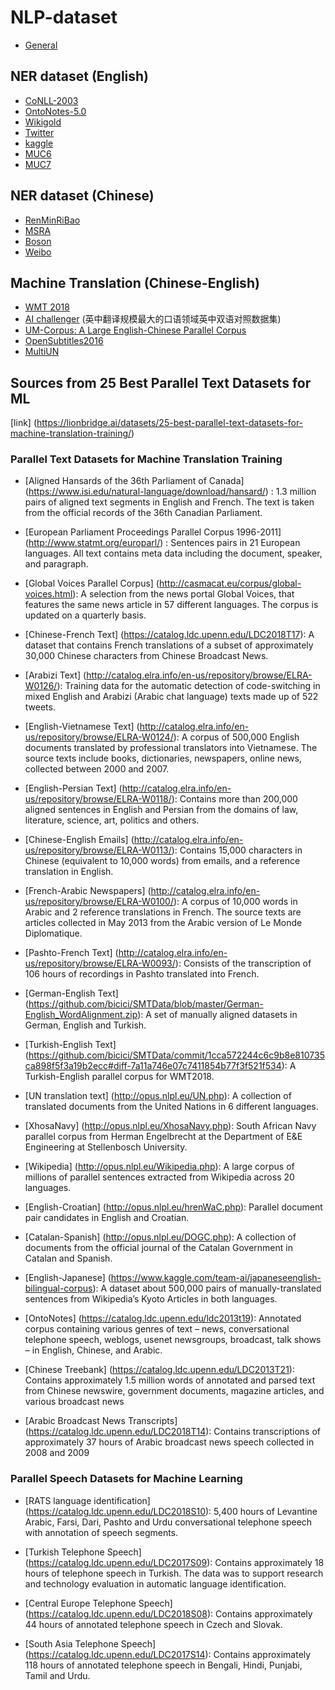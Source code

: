 # NLP-dataset
* [General](https://github.com/juand-r/entity-recognition-datasets)


## NER dataset (English)

* [CoNLL-2003](https://github.com/synalp/NER/tree/master/corpus/CoNLL-2003)
* [OntoNotes-5.0](https://github.com/yuchenlin/OntoNotes-5.0-NER-BIO)
* [Wikigold](https://github.com/juand-r/entity-recognition-datasets/tree/master/data/wikigold)
* [Twitter](https://github.com/aritter/twitter_nlp/blob/master/data/annotated/ner.txt)
* [kaggle](https://www.kaggle.com/abhinavwalia95/entity-annotated-corpus/data)
* [MUC6](https://catalog.ldc.upenn.edu/LDC2003T13) 
* [MUC7](https://catalog.ldc.upenn.edu/LDC2001T02)

## NER dataset (Chinese)

- [RenMinRiBao](https://github.com/quincyliang/nlp-dataset/tree/master/ner-data/renMinRiBao)
- [MSRA](https://github.com/quincyliang/nlp-dataset/tree/master/ner-data/MSRA)
- [Boson](https://github.com/quincyliang/nlp-dataset/tree/master/ner-data/boson)
- [Weibo](https://github.com/quincyliang/nlp-dataset/tree/master/ner-data/weibo)

## Machine Translation (Chinese-English)

- [WMT 2018](http://statmt.org/wmt18/translation-task.html#download)
- [AI challenger](https://challenger.ai/) (英中翻译规模最大的口语领域英中双语对照数据集)
- [UM-Corpus: A Large English-Chinese Parallel Corpus](http://nlp2ct.cis.umac.mo/um-corpus/)
- [OpenSubtitles2016](http://opus.nlpl.eu/OpenSubtitles2016.php)
- [MultiUN](http://opus.nlpl.eu/MultiUN.php)

## Sources from 25 Best Parallel Text Datasets for ML
[link] (https://lionbridge.ai/datasets/25-best-parallel-text-datasets-for-machine-translation-training/)

### Parallel Text Datasets for Machine Translation Training

- [Aligned Hansards of the 36th Parliament of Canada] (https://www.isi.edu/natural-language/download/hansard/) :  1.3 million pairs of aligned text segments in English and French. The text is taken from the official records of the 36th Canadian Parliament.

- [European Parliament Proceedings Parallel Corpus 1996-2011] (http://www.statmt.org/europarl/) : Sentences pairs in 21 European languages. All text contains meta data including the document, speaker, and paragraph.

- [Global Voices Parallel Corpus] (http://casmacat.eu/corpus/global-voices.html): A selection from the news portal Global Voices, that features the same news article in 57 different languages. The corpus is updated on a quarterly basis.

- [Chinese-French Text] (https://catalog.ldc.upenn.edu/LDC2018T17): A dataset that contains French translations of a subset of approximately 30,000 Chinese characters from Chinese Broadcast News.

- [Arabizi Text] (http://catalog.elra.info/en-us/repository/browse/ELRA-W0126/): Training data for the automatic detection of code-switching in mixed English and Arabizi (Arabic chat language) texts made up of 522 tweets.

- [English-Vietnamese Text] (http://catalog.elra.info/en-us/repository/browse/ELRA-W0124/): A corpus of 500,000 English documents translated by professional translators into Vietnamese. The source texts include books, dictionaries, newspapers, online news, collected between 2000 and 2007.

- [English-Persian Text] (http://catalog.elra.info/en-us/repository/browse/ELRA-W0118/): Contains more than 200,000 aligned sentences in English and Persian from the domains of law, literature, science, art, politics and others.

- [Chinese-English Emails] (http://catalog.elra.info/en-us/repository/browse/ELRA-W0113/): Contains 15,000 characters in Chinese (equivalent to 10,000 words) from emails, and a reference translation in English.

- [French-Arabic Newspapers] (http://catalog.elra.info/en-us/repository/browse/ELRA-W0100/): A corpus of 10,000 words in Arabic and 2 reference translations in French. The source texts are articles collected in May 2013 from the Arabic version of Le Monde Diplomatique.

- [Pashto-French Text] (http://catalog.elra.info/en-us/repository/browse/ELRA-W0093/): Consists of the transcription of 106 hours of recordings in Pashto translated into French.

- [German-English Text] (https://github.com/bicici/SMTData/blob/master/German-English_WordAlignment.zip): A set of manually aligned datasets in German, English and Turkish.

- [Turkish-English Text] (https://github.com/bicici/SMTData/commit/1cca572244c6c9b8e810735ca898f5f3a19b2ecc#diff-7a11a746e07c7411854b77f3f521f534): A Turkish-English parallel corpus for WMT2018.

- [UN translation text] (http://opus.nlpl.eu/UN.php): A collection of translated documents from the United Nations in 6 different languages.

- [XhosaNavy] (http://opus.nlpl.eu/XhosaNavy.php): South African Navy parallel corpus from Herman Engelbrecht at the Department of E&E Engineering at Stellenbosch University.

- [Wikipedia] (http://opus.nlpl.eu/Wikipedia.php): A large corpus of millions of parallel sentences extracted from Wikipedia across 20 languages.

- [English-Croatian] (http://opus.nlpl.eu/hrenWaC.php): Parallel document pair candidates in English and Croatian.

- [Catalan-Spanish] (http://opus.nlpl.eu/DOGC.php): A collection of documents from the official journal of the Catalan Government in Catalan and Spanish.

- [English-Japanese] (https://www.kaggle.com/team-ai/japaneseenglish-bilingual-corpus): A dataset about 500,000 pairs of manually-translated sentences from Wikipedia’s Kyoto Articles in both languages.

- [OntoNotes] (https://catalog.ldc.upenn.edu/ldc2013t19): Annotated corpus containing various genres of text – news, conversational telephone speech, weblogs, usenet newsgroups, broadcast, talk shows – in English, Chinese, and Arabic.

- [Chinese Treebank] (https://catalog.ldc.upenn.edu/LDC2013T21): Contains approximately 1.5 million words of annotated and parsed text from Chinese newswire, government documents, magazine articles, and various broadcast news

- [Arabic Broadcast News Transcripts] (https://catalog.ldc.upenn.edu/LDC2018T14): Contains transcriptions of approximately 37 hours of Arabic broadcast news speech collected in 2008 and 2009


### Parallel Speech Datasets for Machine Learning

- [RATS language identification] (https://catalog.ldc.upenn.edu/LDC2018S10): 5,400 hours of Levantine Arabic, Farsi, Dari, Pashto and Urdu conversational telephone speech with annotation of speech segments.

- [Turkish Telephone Speech] (https://catalog.ldc.upenn.edu/LDC2017S09): Contains approximately 18 hours of telephone speech in Turkish. The data was to support research and technology evaluation in automatic language identification.

- [Central Europe Telephone Speech] (https://catalog.ldc.upenn.edu/LDC2018S08):  Contains approximately 44 hours of annotated telephone speech in Czech and Slovak.

- [South Asia Telephone Speech] (https://catalog.ldc.upenn.edu/LDC2017S14): Contains approximately 118 hours of annotated telephone speech in Bengali, Hindi, Punjabi, Tamil and Urdu.
